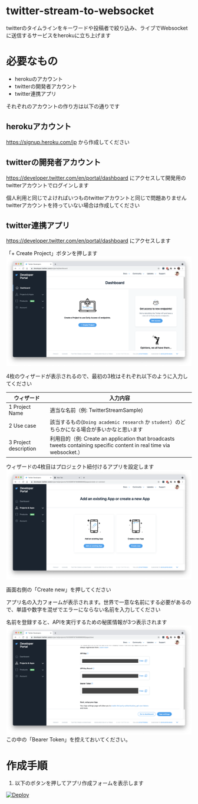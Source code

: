 # twitter-stream-to-websocket
twitterのタイムラインをキーワードや投稿者で絞り込み、ライブでWebsocketに送信するサービスをherokuに立ち上げます
# 必要なもの
- herokuのアカウント
- twitterの開発者アカウント
- twitter連携アプリ

それぞれのアカウントの作り方は以下の通りです
## herokuアカウント
https://signup.heroku.com/jp から作成してください

## twitterの開発者アカウント
https://developer.twitter.com/en/portal/dashboard にアクセスして開発用のtwitterアカウントでログインします

個人利用と同じでよければいつものtwitterアカウントと同じで問題ありません
twitterアカウントを持っていない場合は作成してください

## twitter連携アプリ
https://developer.twitter.com/en/portal/dashboard にアクセスします

「+ Create Project」ボタンを押します
![step01](assets/step01.png)

4枚のウィザードが表示されるので、最初の3枚はそれぞれ以下のように入力してください

ウィザード|入力内容
--------|-------
1 Project Name | 適当な名前（例: TwitterStreamSample)
2 Use case | 該当するもの(`Doing academic research` か `student`）のどちらかになる場合が多いかなと思います
3 Project description | 利用目的（例: Create an application that broadcasts tweets containing specific content in real time via websocket.）

ウィザードの4枚目はプロジェクト紐付けるアプリを設定します
![step02](assets/step02.png)

画面右側の「Create new」を押してください

アプリ名の入力フォームが表示されます。世界で一意な名前にする必要があるので、単語や数字を混ぜでエラーにならない名前を入力してください

名前を登録すると、APIを実行するための秘匿情報が3つ表示されます
![step03](assets/step03.png)
この中の「Bearer Token」を控えておいてください。

# 作成手順
1. 以下のボタンを押してアプリ作成フォームを表示します

[![Deploy](https://www.herokucdn.com/deploy/button.svg)](https://heroku.com/deploy)





